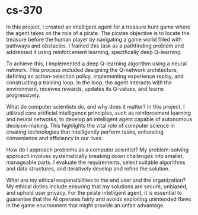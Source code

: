 # cs-370

In this project, I created an intelligent agent for a treasure hunt game where the agent takes on the role of a pirate. The pirates objective is to locate the treasure before the human player by navigating a game world filled with pathways and obstacles. I framed this task as a pathfinding problem and addressed it using reinforcement learning, specifically deep Q-learning.

To achieve this, I implemented a deep Q-learning algorithm using a neural network. This process included designing the Q-network architecture, defining an action-selection policy, implementing experience replay, and constructing a training loop. In the loop, the agent interacts with the environment, receives rewards, updates its Q-values, and learns progressively.

What do computer scientists do, and why does it matter? In this project, I utilized core artificial intelligence principles, such as reinforcement learning and neural networks, to develop an intelligent agent capable of autonomous decision-making. This highlights the vital role of computer science in creating technologies that intelligently perform tasks, enhancing convenience and efficiency in our lives.

How do I approach problems as a computer scientist? My problem-solving approach involves systematically breaking down challenges into smaller, manageable parts. I evaluate the requirements, select suitable algorithms and data structures, and iteratively develop and refine the solution.

What are my ethical responsibilities to the end user and the organization? My ethical duties include ensuring that my solutions are secure, unbiased, and uphold user privacy. For the pirate intelligent agent, it is essential to guarantee that the AI operates fairly and avoids exploiting unintended flaws in the game environment that might provide an unfair advantage.






